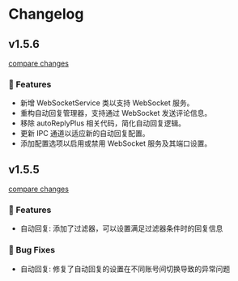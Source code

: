 # Changelog

## v1.5.6

[compare changes](https://github.com/TLS-802/TLS-live-tool/compare/1.5.5...v1.5.6)

### 🚀 Features
- 新增 WebSocketService 类以支持 WebSocket 服务。
- 重构自动回复管理器，支持通过 WebSocket 发送评论信息。
- 移除 autoReplyPlus 相关代码，简化自动回复逻辑。
- 更新 IPC 通道以适应新的自动回复配置。
- 添加配置选项以启用或禁用 WebSocket 服务及其端口设置。


## v1.5.5

[compare changes](https://github.com/TLS-802/TLS-live-tool/compare/1.5.4...v1.5.5)

### 🚀 Features
- 自动回复: 添加了过滤器，可以设置满足过滤器条件时的回复信息
### 🐞 Bug Fixes
- 自动回复: 修复了自动回复的设置在不同账号间切换导致的异常问题
